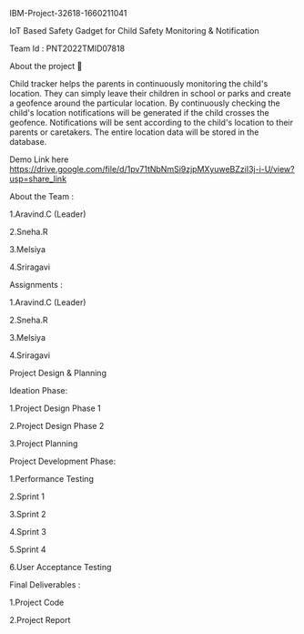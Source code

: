 IBM-Project-32618-1660211041

IoT Based Safety Gadget for Child Safety Monitoring & Notification

Team Id : PNT2022TMID07818

About the project 🚀

Child tracker helps the parents in continuously monitoring the child's location. They can simply leave their children 
in school or parks and create a geofence around the particular location. By continuously checking the child's location
notifications will be generated if the child crosses the geofence. Notifications will be sent according to the child's
location to their parents or caretakers. The entire location data will be stored in the database.

Demo Link here
    https://drive.google.com/file/d/1pv71tNbNmSi9zjpMXyuweBZziI3j-i-U/view?usp=share_link


About the Team :

1.Aravind.C (Leader)

2.Sneha.R

3.Melsiya

4.Sriragavi



Assignments :

1.Aravind.C (Leader)

2.Sneha.R

3.Melsiya

4.Sriragavi



Project Design & Planning


Ideation Phase: 

1.Project Design Phase 1

2.Project Design Phase 2

3.Project Planning




Project Development Phase:

1.Performance Testing

2.Sprint 1

3.Sprint 2

4.Sprint 3

5.Sprint 4

6.User Acceptance Testing



Final Deliverables :

1.Project Code

2.Project Report

